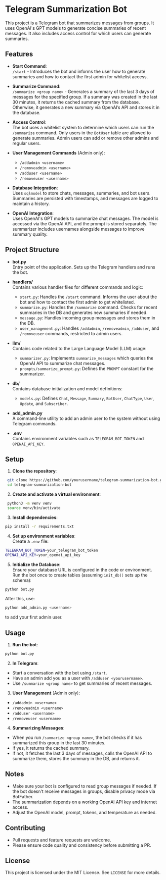# Telegram Summarization Bot

This project is a Telegram bot that summarizes messages from groups. It uses OpenAI's GPT models to generate concise summaries of recent messages. It also includes access control for which users can generate summaries.

## Features

- **Start Command**:  
  `/start` - Introduces the bot and informs the user how to generate summaries and how to contact the first admin for whitelist access.

- **Summarize Command**:  
  `/summarize <group name>` - Generates a summary of the last 3 days of messages for the specified group. If a summary was created in the last 30 minutes, it returns the cached summary from the database. Otherwise, it generates a new summary via OpenAI’s API and stores it in the database.

- **Access Control**:  
  The bot uses a whitelist system to determine which users can run the `/summarize` command. Only users in the `BotUser` table are allowed to generate summaries. Admin users can add or remove other admins and regular users.

- **User Management Commands** (Admin only):
  - `/addadmin <username>`
  - `/removeadmin <username>`
  - `/adduser <username>`
  - `/removeuser <username>`

- **Database Integration**:  
  Uses `sqlmodel` to store chats, messages, summaries, and bot users. Summaries are persisted with timestamps, and messages are logged to maintain a history.

- **OpenAI Integration**:  
  Uses OpenAI's GPT models to summarize chat messages. The model is accessed via the OpenAI API, and the prompt is stored separately. The summarizer includes usernames alongside messages to improve summary quality.

## Project Structure

- **bot.py**  
  Entry point of the application. Sets up the Telegram handlers and runs the bot.

- **handlers/**  
  Contains various handler files for different commands and logic:
  - `start.py`: Handles the `/start` command. Informs the user about the bot and how to contact the first admin to get whitelisted.
  - `summarize.py`: Handles the `/summarize` command. Checks for recent summaries in the DB and generates new summaries if needed.
  - `message.py`: Handles incoming group messages and stores them in the DB.
  - `user_management.py`: Handles `/addadmin`, `/removeadmin`, `/adduser`, and `/removeuser` commands, restricted to admin users.

- **llm/**  
  Contains code related to the Large Language Model (LLM) usage:
  - `summarizer.py`: Implements `summarize_messages` which queries the OpenAI API to summarize chat messages.
  - `prompts/summarize_prompt.py`: Defines the `PROMPT` constant for the summarizer.

- **db/**  
  Contains database initialization and model definitions:
  - `models.py`: Defines `Chat`, `Message`, `Summary`, `BotUser`, `ChatType`, `User`, `Update`, and `Subscriber`.

- **add_admin.py**  
  A command-line utility to add an admin user to the system without using Telegram commands.

- **.env**  
  Contains environment variables such as `TELEGRAM_BOT_TOKEN` and `OPENAI_API_KEY`.

## Setup

1. **Clone the repository**:
  ``` bash  
   git clone https://github.com/yourusername/telegram-summarization-bot.git
   cd telegram-summarization-bot
  ```

2. **Create and activate a virtual environment**: 
  ``` bash 
   python3 -m venv venv
   source venv/bin/activate
  ```

3. **Install dependencies**:  
  ``` bash 
  pip install -r requirements.txt
  ```

4. **Set up environment variables**:  
   Create a `.env` file:  

  ``` bash 
  TELEGRAM_BOT_TOKEN=your_telegram_bot_token 
  OPENAI_API_KEY=your_openai_api_key
  ```

5. **Initialize the Database**:  
Ensure your database URL is configured in the code or environment. Run the bot once to create tables (assuming `init_db()` sets up the schema):  
  ``` bash 
  python bot.py
  ```

After this, use:  
  ``` bash 
  python add_admin.py <username>
  ```
to add your first admin user.

## Usage

1. **Run the bot**:  
  ``` bash 
  python bot.py
  ```

2. **In Telegram**:
- Start a conversation with the bot using `/start`.
- Have an admin add you as a user with `/adduser <yourusername>`.
- Use `/summarize <group name>` to get summaries of recent messages.

3. **User Management** (Admin only):
- `/addadmin <username>`
- `/removeadmin <username>`
- `/adduser <username>`
- `/removeuser <username>`

4. **Summarizing Messages**:
- When you run `/summarize <group name>`, the bot checks if it has summarized this group in the last 30 minutes.
- If yes, it returns the cached summary.
- If not, it fetches the last 3 days of messages, calls the OpenAI API to summarize them, stores the summary in the DB, and returns it.

## Notes

- Make sure your bot is configured to read group messages if needed. If the bot doesn't receive messages in groups, disable privacy mode via BotFather.
- The summarization depends on a working OpenAI API key and internet access.
- Adjust the OpenAI model, prompt, tokens, and temperature as needed.

## Contributing

- Pull requests and feature requests are welcome.
- Please ensure code quality and consistency before submitting a PR.

## License

This project is licensed under the MIT License. See `LICENSE` for more details.

